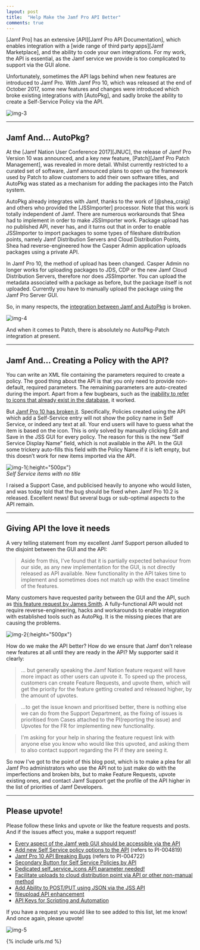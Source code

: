 ```yaml
---
layout: post
title:  "Help Make the Jamf Pro API Better"
comments: true
---
```


[Jamf Pro] has an extensive [API][Jamf Pro API Documentation], which enables integration with a [wide range of third party apps][Jamf Marketplace], and the ability to code your own integrations. For my work, the API is essential, as the Jamf service we provide is too complicated to support via the GUI alone.

Unfortunately, sometimes the API lags behind when new features are introduced to Jamf Pro. With Jamf Pro 10, which was released at the end of October 2017, some new features and changes were introduced which broke existing integrations with [AutoPkg], and sadly broke the ability to create a Self-Service Policy via the API.

![img-3]

---

Jamf And... AutoPkg?
----

At the [Jamf Nation User Conference 2017][JNUC], the release of Jamf Pro Version 10 was announced, and a key new feature, [Patch][Jamf Pro Patch Management], was revealed in more detail. Whilst currently restricted to a curated set of software, Jamf announced plans to open up the framework used by Patch to allow customers to add their own software titles, and AutoPkg was stated as a mechanism for adding the packages into the Patch system.

AutoPkg already integrates with Jamf, thanks to the work of [@shea_craig] and others who provided the [JSSImporter] processor. Note that this work is totally independent of Jamf. There are numerous workarounds that Shea had to implement in order to make JSSImporter work. Package upload has no published API, never has, and it turns out that in order to enable JSSImporter to import packages to some types of fileshare distribution points, namely Jamf Distribution Servers and Cloud Distribution Points, Shea had reverse-engineered how the Casper Admin application uploads packages using a private API.

In Jamf Pro 10, the method of upload has been changed. Casper Admin no longer works for uploading packages to JDS, CDP or the new Jamf Cloud Distribution Servers, therefore nor does JSSImporter. You can upload the metadata associated with a package as before, but the package itself is not uploaded. Currently you have to manually upload the package using the Jamf Pro Server GUI.

So, in many respects, the [integration between Jamf and AutoPkg][11] is broken.

![img-4]

And when it comes to Patch, there is absolutely no AutoPkg-Patch integration at present.

---

Jamf And... Creating a Policy with the API?
----

You can write an XML file containing the parameters required to create a policy. The good thing about the API is that you only need to provide non-default, required parameters. The remaining parameters are auto-created during the import. Apart from a few bugbears, such as the [inability to refer to icons that already exist in the database][1], it worked.

But [Jamf Pro 10 has broken it][2]. Specifically, Policies created using the API which add a Self-Service entry will not show the policy name in Self Service, or indeed any text at all. Your end users will have to guess what the item is based on the icon. This is only solved by manually clicking Edit and Save in the JSS GUI for every policy. The reason for this is the new “Self Service Display Name” field, which is not available in the API. In the GUI some trickery auto-fills this field with the Policy Name if it is left empty, but this doesn’t work for new items imported via the API.

![img-1]{:height="500px"}  
*Self Service items with no title*

I raised a Support Case, and publicised heavily to anyone who would listen, and was today told that the bug should be fixed when Jamf Pro 10.2 is released. Excellent news! But several bugs or sub-optimal aspects to the API remain.

---

Giving API the love it needs
---

A very telling statement from my excellent Jamf Support person alluded to the disjoint between the GUI and the API:

>Aside from this, I've found that it is partially expected behaviour from our side, as any new implementation for the GUI, is not directly released as API available. New functionality in the API takes time to implement and sometimes does not match up with the exact timeline of the features.

Many customers have requested parity between the GUI and the API, such as [this feature request by James Smith][3]. A fully-functional API would not require reverse-engineering, hacks and workarounds to enable integration with established tools such as AutoPkg. It is the missing pieces that are causing the problems.

![img-2]{:height="500px"}

How do we make the API better? How do we ensure that Jamf don't release new features at all until they are ready in the API? My supporter said it clearly:

>... but generally speaking the Jamf Nation feature request will have more impact as other users can upvote it. To speed up the process, customers can create Feature Requests, and upvote them, which will get the priority for the feature getting created and released higher, by the amount of upvotes.

>...to get the issue known and prioritised better, there is nothing else we can do from the Support Department, as the fixing of issues is prioritised from Cases attached to the PI(reporting the issue) and Upvotes for the FR for implementing new functionality.

>I'm asking for your help in sharing the feature request link with anyone else you know who would like this upvoted, and asking them to also contact support regarding the PI if they are seeing it.

So now I've got to the point of this blog post, which is to make a plea for all Jamf Pro administrators who use the API not to just make do with the imperfections and broken bits, but to make Feature Requests, upvote existing ones, and contact Jamf Support get the profile of the API higher in the list of priorities of Jamf Developers.

---

Please upvote!
----

Please follow these links and upvote or like the feature requests and posts. And if the issues affect you, make a support request!

* [Every aspect of the Jamf web GUI should be accessible via the API][3]
* [Add new Self Service policy options to the API][6] (refers to PI-004819)
* [Jamf Pro 10 API Breaking Bugs][12] (refers to PI-004722)
* [Secondary Button for Self Service Policies by API][5]
* [Dedicated self_service_icons API parameter needed!][1]
* [Facilitate uploads to cloud distribution point via API or other non-manual method][8]
* [Add Ability to POST/PUT using JSON via the JSS API][7]
* [fileupload API enhancement][9]
* [API Keys for Scripting and Automation][10]

If you have a request you would like to see added to this list, let me know! And once again, please upvote!

![img-5]

[img-1]: https://www.jamf.com/jamf-nation/file-downloads/images/c03b86f68d6d4d78a5b164aafa23ad26
[img-2]: https://www.jamf.com/jamf-nation/file-downloads/images/7adf50216ae24650b2901c719d4b53f2
[img-3]: http://cdn.ttgtmedia.com/rms/onlineImages/jamf_selfservice_desktop.jpg
[img-4]: https://ih1.redbubble.net/image.310897330.5697/flat,800x800,075,f.u1.jpg
[img-5]: https://i.imgflip.com/1zom8i.jpg

[1]: https://www.jamf.com/jamf-nation/feature-requests/6371/dedicated-self_service_icons-api-parameter-needed
[2]: https://www.jamf.com/jamf-nation/discussions/26272/jamf-pro-10-api-breaking-bugs
[3]: https://www.jamf.com/jamf-nation/feature-requests/6583/every-aspect-of-the-jamf-web-gui-should-be-accessible-via-the-api
[4]: https://www.jamf.com/jamf-nation/feature-requests/6581/set-default-text-of-the-self-service-after-button-globally-or-the-same-as-the-before-button
[5]: https://www.jamf.com/jamf-nation/feature-requests/6576/secondary-button-for-self-service-policies-by-api
[6]: https://www.jamf.com/jamf-nation/feature-requests/6724/add-new-self-service-policy-options-to-the-api
[7]: https://www.jamf.com/jamf-nation/feature-requests/2945/add-ability-to-post-put-using-json-via-the-jss-api
[8]: https://www.jamf.com/jamf-nation/feature-requests/6665/facilitate-uploads-to-cloud-distribution-point-via-api-or-other-non-manual-method
[9]: https://www.jamf.com/jamf-nation/feature-requests/6476/fileupload-api-enhancement
[10]: https://www.jamf.com/jamf-nation/feature-requests/6404/api-keys-for-scripting-and-automation
[11]: https://marketplace.jamf.com/details/autopkg/
[12]: https://www.jamf.com/jamf-nation/discussions/26272/jamf-pro-10-api-breaking-bugs

{% include urls.md %}
